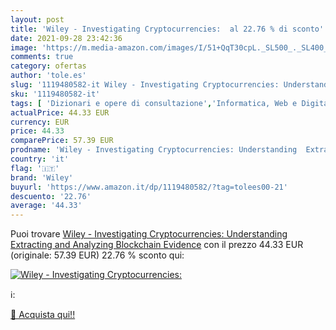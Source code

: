 ```yaml
---
layout: post
title: 'Wiley - Investigating Cryptocurrencies:  al 22.76 % di sconto'
date: 2021-09-28 23:42:36
image: 'https://m.media-amazon.com/images/I/51+QqT30cpL._SL500_._SL400_.jpg'
comments: true
category: ofertas
author: 'tole.es'
slug: '1119480582-it Wiley - Investigating Cryptocurrencies: Understanding...'
sku: '1119480582-it'
tags: [ 'Dizionari e opere di consultazione','Informatica, Web e Digital Media','Libri','Sicurezza informatica','wiley', ]
actualPrice: 44.33 EUR
currency: EUR
price: 44.33
comparePrice: 57.39 EUR
prodname: 'Wiley - Investigating Cryptocurrencies: Understanding  Extracting  and Analyzing Blockchain Evidence'
country: 'it'
flag: '🇮🇹'
brand: 'Wiley'
buyurl: 'https://www.amazon.it/dp/1119480582/?tag=tolees00-21'
descuento: '22.76'
average: '44.33'
---
```


Puoi trovare [Wiley - Investigating Cryptocurrencies: Understanding  Extracting  and Analyzing Blockchain Evidence](https://www.amazon.it/dp/1119480582/?tag=tolees00-21) con il prezzo 44.33 EUR (originale: 57.39 EUR) 22.76 % sconto qui:

[![Wiley - Investigating Cryptocurrencies: ](https://m.media-amazon.com/images/I/51+QqT30cpL._SL500_._SL400_.jpg)](https://www.amazon.it/dp/1119480582/?tag=tolees00-21)

ℹ️:


[🛒 Acquista qui!!](https://www.amazon.it/dp/1119480582/?tag=tolees00-21)
